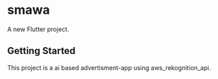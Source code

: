 # smawa

A new Flutter project.

## Getting Started

This project is a ai based advertisment-app using aws_rekognition_api.


